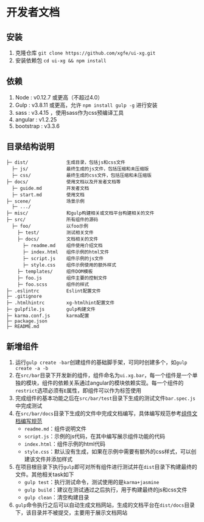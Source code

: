 # 开发者文档
## 安装
1. 克隆仓库 `git clone https://github.com/xgfe/ui-xg.git`
2. 安装依赖包 `cd ui-xg && npm install`

## 依赖
1. Node : v0.12.7 或更高（不超过4.0）
2. Gulp : v3.8.11 或更高，允许 `npm install gulp -g` 进行安装
3. sass : v3.4.15 ，使用sass作为css预编译工具
4. angular : v1.2.25
5. bootstrap : v3.3.6

## 目录结构说明

```
├─ dist/              生成目录，包括js和css文件
  ├─ js/              最终生成的js文件，包括压缩和未压缩版
  ├─ css/             最终生成的css文件，包括压缩和未压缩版
├─ docs/              使用文档以及开发者文档等
  ├─ guide.md         开发者文档 
  ├─ start.md         使用文档
├─ scene/             场景示例
  ├─ .../
├─ misc/              和gulp构建相关或文档平台构建相关的文件
├─ src/               所有组件的源码
  ├─ foo/             以foo示例
    ├─ test/          测试相关文件
    ├─ docs/          文档相关的文件
      ├─ readme.md    组件使用介绍文档
      ├─ index.html   组件示例的html文件
      ├─ script.js    组件示例的js文件
      ├─ style.css    组件示例使用的额外样式
    ├─ templates/     组件DOM模板
    ├─ foo.js         组件主要的控制文件
    ├─ foo.scss       组件的样式
├─ .eslintrc          Eslint配置文件
├─ .gitignore         
├─ .htmlhintrc        xg-htmlhint配置文件
├─ gulpfile.js        gulp构建文件
├─ karma.conf.js      karma配置
├─ package.json     
├─ README.md
```

## 新增组件
1. 运行`gulp create -bar`创建组件的基础脚手架，可同时创建多个，如`gulp create -a -b`
2. 在`src/bar`目录下开发新的组件，组件命名为`ui.xg.bar`，每一个组件是一个单独的模块，组件的依赖关系通过angular的模块依赖实现。每一个组件的`restrict`选项必须有`E`属性，即组件可以作为标签使用
3. 完成组件的基本功能之后在`src/bar/test`目录下生成的测试文件`bar.spec.js`中完成测试
4. 在`src/bar/docs`目录下生成的文件中完成文档编写，具体编写规范参考<a ui-sref="app.directiveDocs" href="directive-docs.md">组件文档编写规范</a>
	- `readme.md`：组件说明文件
	- `script.js`：示例的js代码，在其中编写展示组件功能的代码
	- `index.html`：组件示例的html代码
	- `style.css`：默认没有生成，如果在示例中需要有额外的css样式，可以创建该文件并添加样式
5. 在项目根目录下执行`gulp`即可对所有组件进行测试并在`dist`目录下构建最终的文件。其他相关task如下
	- `gulp test`：执行测试命令，测试使用的是`karma+jasmine`
	- `gulp build`：建议在测试通过之后执行，用于构建最终的js和css文件
	- `gulp clean`：清空构建目录
6. `gulp`命令执行之后可以自动生成文档网站，生成的文档平台在`dist/docs`目录下，该目录并不被提交，主要用于展示文档网站